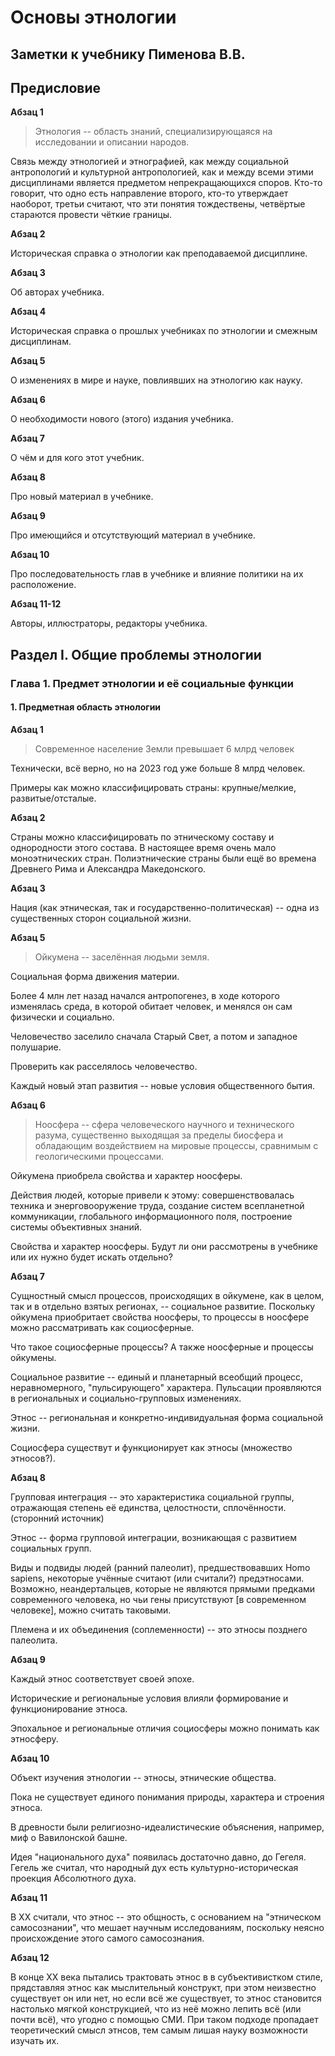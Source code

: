 # Основы этнологии
## Заметки к учебнику Пименова В.В.

## Предисловие

**Абзац 1**

<div class="Def">

> Этнология -- область знаний, специализирующаяся на исследовании
и описании народов. 

</div>

Связь между этнологией и этнографией, как между социальной 
антропологий и культурной антропологией, как и между всеми этими
дисциплинами является предметом непрекращающихся споров. Кто-то
говорит, что одно есть направление второго, кто-то утверждает 
наоборот, третьи считают, что эти понятия тождествены, четвёртые
стараются провести чёткие границы. 

**Абзац 2**

Историческая справка о этнологии как преподаваемой дисциплине.

**Абзац 3**

Об авторах учебника.

**Абзац 4**

Историческая справка о прошлых учебниках по этнологии и смежным
дисциплинам.

**Абзац 5**

О изменениях в мире и науке, повлиявших на этнологию как науку.

**Абзац 6**

О необходимости нового (этого) издания учебника.

**Абзац 7**

О чём и для кого этот учебник. 

**Абзац 8**

Про новый материал в учебнике.

**Абзац 9**

Про имеющийся и отсутствующий материал в учебнике.

**Абзац 10**

Про последовательность глав в учебнике и влияние политики 
на их расположение.

**Абзац 11-12**

Авторы, иллюстраторы, редакторы учебника.

## Раздел I. Общие проблемы этнологии

### Глава 1. Предмет этнологии и её социальные функции

#### 1. Предметная область этнологии

**Абзац 1**

> Современное население Земли превышает 6 млрд человек

Технически, всё верно, но на 2023 год уже больше 8 млрд человек.

Примеры как можно классифицировать страны: крупные/мелкие,
развитые/отсталые.

**Абзац 2**

Страны можно классифицировать по этническому составу и 
однородности этого состава. В настоящее время очень мало
моноэтнических стран. Полиэтнические страны были ещё во
времена Древнего Рима и Александра Македонского.

**Абзац 3**

Нация (как этническая, так и государственно-политическая) --
одна из существенных сторон социальной жизни.

**Абзац 5**

<div class="Def">

> Ойкумена -- заселённая людьми земля.

</div>

<div class="question">

Социальная форма движения материи.

</div>

Более 4 млн лет назад начался антропогенез, в ходе которого
изменялась среда, в которой обитает человек, и менялся он сам
физически и социально.

Человечество заселило сначала Старый Свет, а потом и западное
полушарие.

<div class="question">

Проверить как расселялось человечество.

</div>

Каждый новый этап развития -- новые условия общественного бытия.

**Абзац 6**

<div class="Def">

> Ноосфера -- сфера человеческого научного и технического разума,
существенно выходящая за пределы биосфера и обладающим воздействием
на мировые процессы, сравнимым с геологическими процессами.

</div>

Ойкумена приобрела свойства и характер ноосферы. 

Действия людей, которые привели к этому: совершенствовалась техника и
энерговооружение труда, создание систем всепланетной коммуникации, 
глобального информационного поля, построение системы объективных знаний.

<div class="question">

Свойства и характер ноосферы. Будут ли они рассмотрены в учебнике
или их нужно будет искать отдельно?

</div>

**Абзац 7**

Сущностный смысл процессов, происходящих в ойкумене, как в целом, так и
в отдельно взятых регионах, -- социальное развитие. Поскольку ойкумена
приобритает свойства ноосферы, то процессы в ноосфере можно рассматривать
как социосферные. 

<div class="question">

Что такое социосферные процессы? А также ноосферные и процессы ойкумены.

</div>

Социальное развитие -- единый и планетарный всеобщий процесс, 
неравномерного, "пульсирующего" характера. Пульсации проявляются в 
региональных и социально-групповых изменениях. 

<div class="Def">

Этнос -- региональная и конкретно-индивидуальная форма социальной
жизни.

</div>

Социосфера существут и функционирует как этносы (множество этносов?).

**Абзац 8**

<div class="Def">

Групповая интеграция --  это характеристика социальной группы, 
отражающая степень её единства, целостности, сплочённости. (сторонний 
источник)

</div>

Этнос -- форма групповой интеграции, возникающая с развитием социальных
групп.

Виды и подвиды людей (ранний палеолит), предшествовавших Homo sapiens, 
некоторые учённые считают (или считали?) предэтносами. Возможно, 
неандертальцев, которые не являются прямыми предками современного 
человека, но чьи гены  присутствуют [в современном человеке], можно 
считать таковыми. 

Племена и их объединения (соплеменности) -- это этносы позднего 
палеолита.

**Абзац 9**

Каждый этнос соответствует своей эпохе. 

Исторические и региональные условия влияли формирование и 
функционирование этноса. 

Эпохальное и региональные отличия социосферы можно понимать как 
этносферу.

**Абзац 10**

<div class="Def">

Объект изучения этнологии -- этносы, этнические общества.

</div>

Пока не существует единого понимания природы, характера и строения
этноса.

В древности были религиозно-идеалистические объяснения, например,
миф о Вавилонской башне.

Идея "национального духа" появилась достаточно давно, до Гегеля.
Гегель же считал, что народный дух есть культурно-историческая 
проекция Абсолютного духа. 

**Абзац 11**

В XX считали, что этнос -- это общность, с основанием на 
"этническом самосознании", что мешает научным исследованиям, 
поскольку неясно происхождение этого самого самосознания. 

**Абзац 12**

В конце XX века пытались трактовать этнос в в субъективистком 
стиле, прядставляя этнос как мыслительный конструкт, при этом
неизвестно существует он или нет, но если всё же существует, то 
этнос становится настолько мягкой конструкцией, что из неё можно
лепить всё (или почти всё), что угодно с помощью СМИ. При таком 
подходе пропадает теоретический смысл этнсов, тем самым лишая 
науку возможности изучать их.